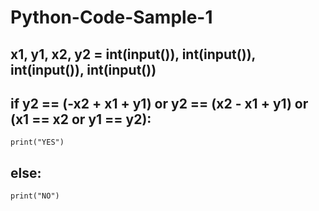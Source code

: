 # Python-Code-Sample-1
## x1, y1, x2, y2 = int(input()), int(input()), int(input()), int(input())
## if y2 == (-x2 + x1 + y1) or y2 == (x2 - x1 + y1) or (x1 == x2 or y1 == y2):
    print("YES")
## else:
    print("NO")
